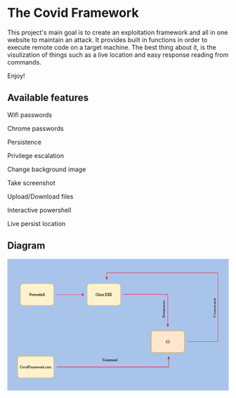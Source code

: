 # The Covid Framework

This project's main goal is to create an exploitation framework and all in one website to maintain an attack.
It provides built in functions in order to execute remote code on a target machine. 
The best thing about it, is the visulization of things such as a live location and easy response reading from commands.

Enjoy!



## Available features

Wifi passwords

Chrome passwords

Persistence

Privilege escalation

Change background image

Take screenshot 

Upload/Download files

Interactive powershell

Live persist location

## Diagram
<img src="./CovidDiagram.png" width="650" height="300" />
